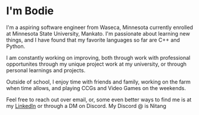 # I'm Bodie

I'm a aspiring software engineer from Waseca, Minnesota currently enrolled at Minnesota State University, Mankato. I'm passionate about learning new things, and I have found that my favorite languages so far are C++ and Python. 

I am constantly working on improving, both through work with professional opportunites through my unique project work at my university, or through personal learnings and projects.

Outside of school, I enjoy time with friends and family, working on the farm when time allows, and playing CCGs and Video Games on the weekends.

Feel free to reach out over email, or, some even better ways to find me is at my [LinkedIn](https://www.linkedin.com/in/bodie-bice-5a25a9196/) or through a DM on Discord. My Discord @ is Nitang

<!---
bodiebice/bodiebice is a ✨ special ✨ repository because its `README.md` (this file) appears on your GitHub profile.
You can click the Preview link to take a look at your changes.
--->
